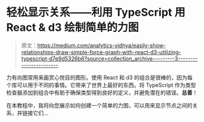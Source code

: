 # 轻松显示关系——利用 TypeScript 用 React & d3 绘制简单的力图

> 原文：<https://medium.com/analytics-vidhya/easily-show-relationships-draw-simple-force-graph-with-react-d3-utilizing-typescript-d7e9d5326b6?source=collection_archive---------3----------------------->

力有向图常用来画赏心悦目的图形。使用 React 和 d3 的组合是很棒的，因为每个库可以用于不同的事情。它带来了世界上最好的东西。将 TypeScript 作为类型检查器添加到组合中有助于确保类型得到良好的定义，并避免潜在的错误。**总善**！

在本教程中，我将向您展示如何创建一个简单的力图，可以用来显示节点之间的关系，并链接它们…
